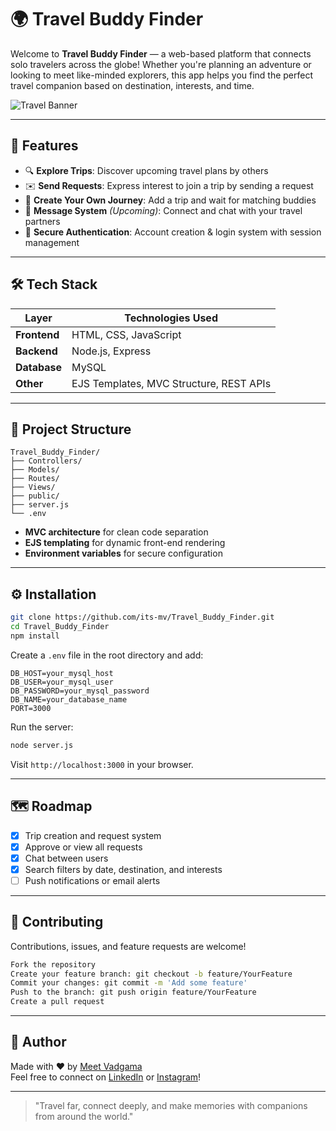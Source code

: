 
# 🌍 Travel Buddy Finder

Welcome to **Travel Buddy Finder** — a web-based platform that connects solo travelers across the globe! Whether you're planning an adventure or looking to meet like-minded explorers, this app helps you find the perfect travel companion based on destination, interests, and time.

![Travel Banner](https://i.imgur.com/tYcD6K1.jpg) <!-- Optional banner; you can replace with your own image -->

---

## 🚀 Features

- 🔍 **Explore Trips**: Discover upcoming travel plans by others
- ✉️ **Send Requests**: Express interest to join a trip by sending a request
- 🧳 **Create Your Own Journey**: Add a trip and wait for matching buddies
- 💬 **Message System** *(Upcoming)*: Connect and chat with your travel partners
- 🔐 **Secure Authentication**: Account creation & login system with session management

---

## 🛠️ Tech Stack

| Layer        | Technologies Used                            |
|--------------|-----------------------------------------------|
| **Frontend** | HTML, CSS, JavaScript                         |
| **Backend**  | Node.js, Express                              |
| **Database** | MySQL                                         |
| **Other**    | EJS Templates, MVC Structure, REST APIs       |

---

## 🧰 Project Structure

```
Travel_Buddy_Finder/
├── Controllers/
├── Models/
├── Routes/
├── Views/
├── public/
├── server.js
└── .env
```

- **MVC architecture** for clean code separation
- **EJS templating** for dynamic front-end rendering
- **Environment variables** for secure configuration

---

## ⚙️ Installation

```bash
git clone https://github.com/its-mv/Travel_Buddy_Finder.git
cd Travel_Buddy_Finder
npm install
```

Create a `.env` file in the root directory and add:

```env
DB_HOST=your_mysql_host
DB_USER=your_mysql_user
DB_PASSWORD=your_mysql_password
DB_NAME=your_database_name
PORT=3000
```

Run the server:

```bash
node server.js
```

Visit `http://localhost:3000` in your browser.

---

<!-- ## 📸 Screenshots (Optional) -->

<!-- Replace with your actual screenshots -->
<!-- <img src="https://via.placeholder.com/600x300?text=Home+Page" alt="Home Page" />
<img src="https://via.placeholder.com/600x300?text=Create+Trip" alt="Create Trip" /> -->

<!-- --- -->

## 🗺️ Roadmap

- [x] Trip creation and request system 
- [x] Approve or view all requests 
- [x] Chat between users  
- [x] Search filters by date, destination, and interests  
- [ ] Push notifications or email alerts

---

## 🤝 Contributing

Contributions, issues, and feature requests are welcome!

```bash
Fork the repository
Create your feature branch: git checkout -b feature/YourFeature
Commit your changes: git commit -m 'Add some feature'
Push to the branch: git push origin feature/YourFeature
Create a pull request
```

---

## 👤 Author

Made with ❤️ by [Meet Vadgama](https://github.com/its-mv)  
Feel free to connect on [LinkedIn](https://www.linkedin.com/) or [Instagram](https://www.instagram.com/)!

---

<!-- ## 📄 License

This project is not yet deployed globally so at the moment no license.

--- -->

> "Travel far, connect deeply, and make memories with companions from around the world."
